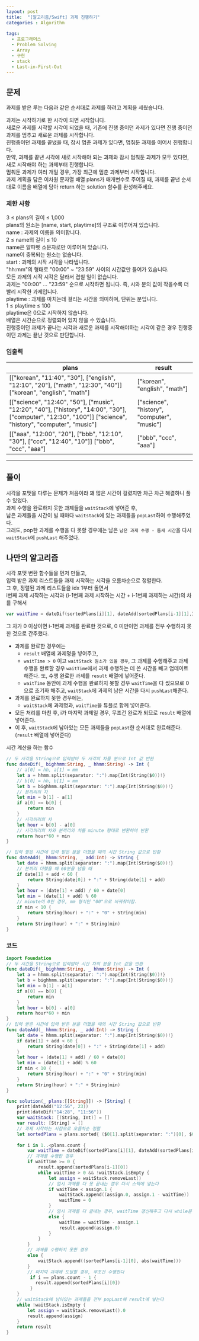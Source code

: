 ```yaml
---
layout: post
title:  "[알고리즘/Swift] 과제 진행하기"
categories : Algorithm
  
tags:
  - 프로그래머스
  - Problem Solving
  - Array
  - 구현
  - stack
  - Last-in-First-Out
---
```


## 문제
과제를 받은 루는 다음과 같은 순서대로 과제를 하려고 계획을 세웠습니다.  

과제는 시작하기로 한 시각이 되면 시작합니다.  
새로운 과제를 시작할 시각이 되었을 때, 기존에 진행 중이던 과제가 있다면 진행 중이던 과제를 멈추고 새로운 과제를 시작합니다.  
진행중이던 과제를 끝냈을 때, 잠시 멈춘 과제가 있다면, 멈춰둔 과제를 이어서 진행합니다.  
만약, 과제를 끝낸 시각에 새로 시작해야 되는 과제와 잠시 멈춰둔 과제가 모두 있다면, 새로 시작해야 하는 과제부터 진행합니다.  
멈춰둔 과제가 여러 개일 경우, 가장 최근에 멈춘 과제부터 시작합니다.  
과제 계획을 담은 이차원 문자열 배열 plans가 매개변수로 주어질 때, 과제를 끝낸 순서대로 이름을 배열에 담아 return 하는 solution 함수를 완성해주세요.  

### 제한 사항
3 ≤ plans의 길이 ≤ 1,000  
plans의 원소는 \[name, start, playtime]의 구조로 이루어져 있습니다.  
name : 과제의 이름을 의미합니다.  
2 ≤ name의 길이 ≤ 10  
name은 알파벳 소문자로만 이루어져 있습니다.  
name이 중복되는 원소는 없습니다.  
start : 과제의 시작 시각을 나타냅니다.  
"hh:mm"의 형태로 "00:00" ~ "23:59" 사이의 시간값만 들어가 있습니다.  
모든 과제의 시작 시각은 달라서 겹칠 일이 없습니다.  
과제는 "00:00" ... "23:59" 순으로 시작하면 됩니다. 즉, 시와 분의 값이 작을수록 더 빨리 시작한 과제입니다.  
playtime : 과제를 마치는데 걸리는 시간을 의미하며, 단위는 분입니다.  
1 ≤ playtime ≤ 100  
playtime은 0으로 시작하지 않습니다.  
배열은 시간순으로 정렬되어 있지 않을 수 있습니다.   
진행중이던 과제가 끝나는 시각과 새로운 과제를 시작해야하는 시각이 같은 경우 진행중이던 과제는 끝난 것으로 판단합니다.  

### 입출력   


|plans|result|     
|---|---|    
|\[\["korean", "11:40", "30"], \["english", "12:10", "20"], \["math", "12:30", "40"]]	\["korean", "english", "math"]|\["korean", "english", "math"]|      
|\[\["science", "12:40", "50"], \["music", "12:20", "40"], \["history", "14:00", "30"], \["computer", "12:30", "100"]]	\["science", "history", "computer", "music"]|\["science", "history", "computer", "music"]|     
|\[\["aaa", "12:00", "20"], \["bbb", "12:10", "30"], \["ccc", "12:40", "10"]]	\["bbb", "ccc", "aaa"]|\["bbb", "ccc", "aaa"]|     


* * *
## 풀이
시각을 포맷을 다루는 문제가 처음이라 꽤 많은 시간이 걸렸지만 차근 차근 해결하니 풀 수 있었다.   
과제 수행을 완료하지 못한 과제들을 `waitStack`에 넣어준 후,    
남은 과제들을 시간이 빌 때마다 `waitstack`에 있는 과제들을 `popLast`하여 수행해주었다.    
그래도, pop한 과제를 수행을 다 못할 경우에는 남은 `남은 과제 수행 - 틈새 시간`을 다시 `waitStack`에 `pushLast` 해주었다.    

## 나만의 알고리즘
시각 포맷 변환 함수들을 먼저 만들고,  
입력 받은 과제 리스트들을 과제 시작하는 시각을 오름차순으로 정렬한다.    
그 후, 정렬된 과제 리스트들을 idx 1부터 돌면서   
i번째 과제 시작하는 시각과 (i-1번째 과제 시작하는 시간 + i-1번째 과제하는 시간)의 차를 구해서     
```swift
var waitTime = dateDif(sortedPlans[i][1], dateAdd(sortedPlans[i-1][1],Int(sortedPlans[i-1][2])!))
```   
그 차가 0 이상이면 i-1번째 과제를 완료한 것으로, 0 미만이면 과제를 전부 수행하지 못한 것으로 간주했다.    
- 과제를 완료한 경우에는
  - `result` 배열에 과제명을 넣어주고,
  - `waitTime > 0` 이고 `waitStack 원소가 있을 경우`, 그 과제를 수행해주고 과제 수행을 완료할 경우 `waitTime`에서 과제 수행하는 데 쓴 시간을 빼고 업데이트 해준다. 또, 수행 완료한 과제를 `result` 배열에 넣어준다.    
  - `waitTime` 동안에 과제 수행을 완료하지 못할 경우 `waitTime`을 다 썼으므로 0으로 초기화 해주고, `waitStack`에 과제의 남은 시간을 다시 `pushLast`해준다.   
- 과제를 완료하지 못한 경우에는, 
  - `waitStack`에 과제명과, `waitTime`을 튜플로 함께 넣어준다.
- 모든 처리를 마친 후, i가 마지막 과제일 경우, 무조건 완료가 되므로 `result` 배열에 넣어준다.
- 이 후, `waitStack`에 남아있는 모든 과제들을 `popLast`한 순서대로 완료해준다. (`result` 배열에 넣어준다)



시간 계산을 하는 함수

```swift
// 두 시각을 String으로 입력받아 두 시각의 차를 분으로 Int 값 반환
func dateDif(_ bighhmm:String, _ hhmm:String) -> Int {
    // a[0] = hh, a[1] = mm
    let a = hhmm.split(separator: ":").map{Int(String($0))!}
    // b[0] = hh, b[1] = mm
    let b = bighhmm.split(separator: ":").map{Int(String($0))!}
    // 분끼리의 차
    let min = b[1] - a[1]
    if a[0] == b[0] {
        return min
    } 
    // 시각끼리의 차
    let hour = b[0] - a[0]
    // 시각끼리의 차와 분끼리의 차를 minute 형태로 변환하여 반환
    return hour*60 + min
}

// 입력 받은 시간에 입력 받은 분을 더했을 때의 시간 String 값으로 반환
func dateAdd(_ hhmm:String, _ add:Int) -> String {
    let date = hhmm.split(separator: ":").map{Int(String($0))!}
    // 분끼리 더했을 때 60분을 넘을 때
    if date[1] + add < 60 {
        return String(date[0]) + ":" + String(date[1] + add)
    }
    let hour = (date[1] + add) / 60 + date[0]
    let min = (date[1] + add) % 60
    // minute이 0인 경우, mm 형식인 "00"으로 바꿔줘야함.
    if min < 10 {
        return String(hour) + ":" + "0" + String(min) 
    }
    return String(hour) + ":" + String(min)
}
```  

### 코드
```swift
import Foundation
// 두 시간을 String으로 입력받아 시간 차의 분을 Int 값을 반환
func dateDif(_ bighhmm:String, _ hhmm:String) -> Int {
    let a = hhmm.split(separator: ":").map{Int(String($0))!}
    let b = bighhmm.split(separator: ":").map{Int(String($0))!}
    let min = b[1] - a[1]
    if a[0] == b[0] {
        return min
    } 
    let hour = b[0] - a[0]
    return hour*60 + min
}
// 입력 받은 시간에 입력 받은 분을 더했을 때의 시간 String 값으로 반환
func dateAdd(_ hhmm:String, _ add:Int) -> String {
    let date = hhmm.split(separator: ":").map{Int(String($0))!}
    if date[1] + add < 60 {
        return String(date[0]) + ":" + String(date[1] + add)
    }
    let hour = (date[1] + add) / 60 + date[0]
    let min = (date[1] + add) % 60
    if min < 10 {
        return String(hour) + ":" + "0" + String(min) 
    }
    return String(hour) + ":" + String(min)
}

func solution(_ plans:[[String]]) -> [String] {
    print(dateAdd("12:56", 23))
    print(dateDif("14:28", "11:56"))
    var waitStack: [(String, Int)] = []
    var result: [String] = []
    // 과제 시작하는 시점으로 오름차순 정렬
    let sortedPlans = plans.sorted{ ($0[1].split(separator: ":")[0], $0[1].split(separator: ":")[1]) < ($1[1].split(separator: ":")[0] , $1[1].split(separator: ":")[1])}
   
    for i in 1..<plans.count {
        var waitTime = dateDif(sortedPlans[i][1], dateAdd(sortedPlans[i-1][1],Int(sortedPlans[i-1][2])!))
        // 과제를 수행한 경우
        if waitTime >= 0 {
            result.append(sortedPlans[i-1][0])
            while waitTime > 0 && !waitStack.isEmpty {
                let assign = waitStack.removeLast()
                // 임시 과제를 다 못 끝내는 경우 다시 스택에 넣는다
                if waitTime < assign.1 {
                    waitStack.append((assign.0, assign.1 - waitTime))
                    waitTime = 0
                } 
                // 임시 과제를 다 끝내는 경우, waitTime 갱신해주고 다시 while문
                else {
                    waitTime = waitTime - assign.1
                    result.append(assign.0)
                }
            }
        }
        // 과제를 수행하지 못한 경우
        else {
            waitStack.append((sortedPlans[i-1][0], abs(waitTime)))
        }
        // 마지막 과제에 도달할 경우, 무조건 수행한다
         if i == plans.count - 1 {
           result.append(sortedPlans[i][0])
         }
    }
    // waitStack에 남아있는 과제들을 전부 popLast해 result에 넣는다
    while !waitStack.isEmpty {
        let assign = waitStack.removeLast().0
        result.append(assign)
    }
    return result
}
```

